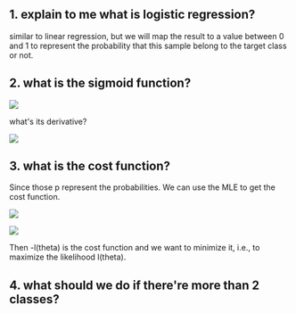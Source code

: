 ## 1. explain to me what is logistic regression?

similar to linear regression, but we will map the result to a value between 0 and 1 to represent the probability that this sample belong to the target class or not.


## 2. what is the sigmoid function?


![](https://ws1.sinaimg.cn/large/006tNc79ly1fzsq5bu4rbj309y04omx6.jpg)

what's its derivative?


![](https://ws1.sinaimg.cn/large/006tNc79ly1fzsq5zh5nrj30ns0dqaax.jpg)

## 3. what is the cost function?

Since those p represent the probabilities. We can use the MLE to get the cost function.


![](https://ws4.sinaimg.cn/large/006tNc79ly1fzsq70jwsfj30mc02mmxe.jpg)


![](https://ws4.sinaimg.cn/large/006tNc79ly1fzsqqv2m82j30x00m6mzj.jpg)

Then -l(theta) is the cost function and we want to minimize it, i.e., to maximize the likelihood l(theta).


## 4. what should we do if there're more than 2 classes?
